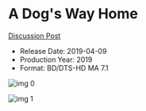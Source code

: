 # A Dog's Way Home

[Discussion Post](https://www.avsforum.com/threads/bass-eq-for-filtered-movies.2995212/post-57873252)

* Release Date: 2019-04-09
* Production Year: 2019
* Format: BD/DTS-HD MA 7.1

![img 0](https://i.imgur.com/Hn601Ip.jpg)

![img 1](https://i.imgur.com/0QkhS5h.png)

